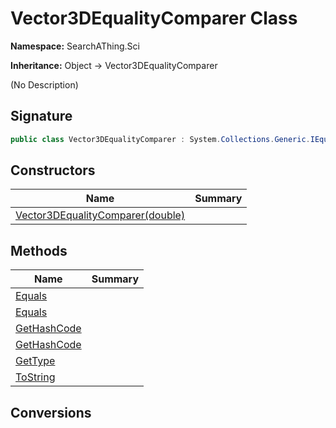 # Vector3DEqualityComparer Class
**Namespace:** SearchAThing.Sci

**Inheritance:** Object → Vector3DEqualityComparer

(No Description)

## Signature
```csharp
public class Vector3DEqualityComparer : System.Collections.Generic.IEqualityComparer<SearchAThing.Sci.Vector3D>
```
## Constructors
|**Name**|**Summary**|
|---|---|
|[Vector3DEqualityComparer(double)](Vector3DEqualityComparer/ctors.md)||
## Methods
|**Name**|**Summary**|
|---|---|
|[Equals](Vector3DEqualityComparer/Equals.md)||
|[Equals](Vector3DEqualityComparer/Equals.md#equalsvector3d-vector3d)||
|[GetHashCode](Vector3DEqualityComparer/GetHashCode.md)||
|[GetHashCode](Vector3DEqualityComparer/GetHashCode.md#gethashcodevector3d)||
|[GetType](Vector3DEqualityComparer/GetType.md)||
|[ToString](Vector3DEqualityComparer/ToString.md)||
## Conversions
